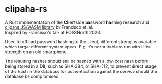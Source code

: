 # clipaha-rs

A Rust implementation of the [**Cli**entside **pa**ssword **ha**shing research](https://eprint.iacr.org/2022/1746.pdf) and [clipaha JS/WASM library](https://github.com/clipaha/clipaha) by Francisco et. al.  
Inspired by Francisco's talk at FOSSNorth 2023.

Used to offload password hashing to the client, different strengths available which target different system specs. E.g. it’s not suitable to run with Ultra strength on an old smartphone.

The resulting hashes should still be hashed with a low-cost hash before being stored in a DB, such as SHA-384, or SHA-512, to prevent direct usage of the hash in the database for authentication against the service should the database be compromised.
